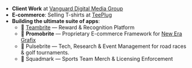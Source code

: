 - **Client Work** at [Vanguard Digital Media Group](https://vanguard.to)  
- **E-commerce**: Selling T-shirts at [TeePlug](https://teeplug.ca)  
- **Building the ultimate suite of apps**:
  - 🔹 [Teambrite](https://teambrite.com) — Reward & Recognition Platform  
  - 🔹 **Promobrite** — Proprietary E-commerce Framework for [New Era Grafix](https://newerasite.com)  
  - 🔹 Pulsebrite — Tech, Research & Event Management for road races & golf tournaments.  
  - 🔹 Squadmark — Sports Team Merch & Licensing Enforcement  
